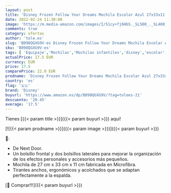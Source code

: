 ```yaml
---
layout: post
title: 'Disney Frozen Follow Your Dreams Mochila Escolar Azul 27x33x11 cms Poliéster 9 8L'
date: 2022-02-24 11:30:00
image: 'https://m.media-amazon.com/images/I/51cy+fj6HbS._SL500_._SL400_.jpg'
comments: true
category: ofertas
author: 'tole.es'
slug: 'B098QGXG9V-es Disney Frozen Follow Your Dreams Mochila Escolar Azul...'
sku: 'B098QGXG9V-es'
tags: [ 'Equipaje','Mochilas','Mochilas infantiles','disney','escolar','mochila', ]
actualPrice: 17.5 EUR
currency: EUR
price: 17.5
comparePrice: 22.0 EUR
prodname: 'Disney Frozen Follow Your Dreams Mochila Escolar Azul 27x33x11 cms Poliéster 9 8L'
country: 'es'
flag: '🇪🇸'
brand: 'Disney'
buyurl: 'https://www.amazon.es/dp/B098QGXG9V/?tag=tolees-21'
descuento: '20.45'
average: '17.5'
---
```


Tienes [{{< param title >}}]({{< param buyurl >}}) aqui!

[![{{< param prodname >}}]({{< param image >}})]({{< param buyurl >}})

🔎:

- De Next Door.
- Un bolsillo frontal y dos bolsillos laterales para mejorar la organización de los efectos personales y accesorios más pequeños.
- Mochila de 27 cm x 33 cm x 11 cm fabricada en Microfibra.
- Tirantes anchos, ergonómicos y acolchados que se adaptan perfectamente a la espalda.

[🛒 Comprar!!!]({{< param buyurl >}})
